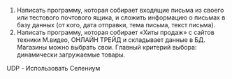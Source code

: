 1. Написать программу, которая собирает входящие письма из своего или тестового почтового ящика, и сложить информацию о письмах в базу данных (от кого, дата отправки, тема письма, текст письма).
2. Написать программу, которая собирает «Хиты продаж» с сайтов техники М.видео, ОНЛАЙН ТРЕЙД и складывает данные в БД. Магазины можно выбрать свои. Главный критерий выбора: динамически загружаемые товары.

UDP - Использовать Селениум
